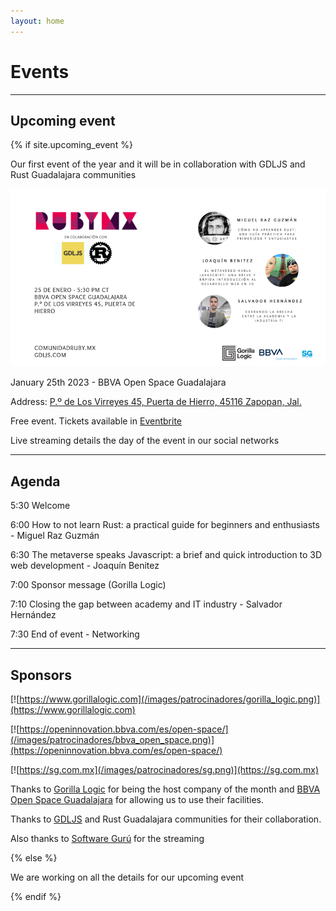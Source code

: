 ```yaml
---
layout: home
---
```


# Events

---

## Upcoming event

{% if site.upcoming_event %}

Our first event of the year and it will be in collaboration with GDLJS and Rust Guadalajara communities

![](/images/eventos/enero_2023/cuarto_anuncio.png)

January 25th 2023 - BBVA Open Space Guadalajara

Address: [P.º de Los Virreyes 45, Puerta de Hierro, 45116 Zapopan, Jal.](https://goo.gl/maps/x4ntc8NY8e8LLbDq9)

Free event. Tickets available in [Eventbrite](https://www.eventbrite.com/e/comunidad-ruby-mx-sesion-enero-2023-tickets-496420496067)

Live streaming details the day of the event in our social networks

---

## Agenda


5:30 Welcome

6:00 How to not learn Rust: a practical guide for beginners and enthusiasts - Miguel Raz Guzmán

6:30 The metaverse speaks Javascript: a brief and quick introduction to 3D web development - Joaquín Benitez

7:00 Sponsor message (Gorilla Logic)

7:10 Closing the gap between academy and IT industry - Salvador Hernández

7:30 End of event - Networking

---

## Sponsors

[![https://www.gorillalogic.com](/images/patrocinadores/gorilla_logic.png)](https://www.gorillalogic.com)

[![https://openinnovation.bbva.com/es/open-space/](/images/patrocinadores/bbva_open_space.png)](https://openinnovation.bbva.com/es/open-space/)

[![https://sg.com.mx](/images/patrocinadores/sg.png)](https://sg.com.mx)

Thanks to [Gorilla Logic](https://www.gorillalogic.com) for being the host company of the month and [BBVA Open Space Guadalajara](https://openinnovation.bbva.com/es/open-space) for allowing us to use their facilities.

Thanks to [GDLJS](https://www.gdljs.com/) and Rust Guadalajara communities for their collaboration.

Also thanks to [Software Gurú](https://sg.com.mx/) for the streaming

{% else %}

We are working on all the details for our upcoming event

{% endif %}
